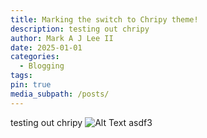 ```yaml
---
title: Marking the switch to Chripy theme!
description: testing out chripy
author: Mark A J Lee II
date: 2025-01-01
categories:
  - Blogging
tags: 
pin: true
media_subpath: /posts/
---
```


testing out chripy ![Alt Text](https://markajleejr.github.io/The-Secure-Forge/assets/images/Pasted_image_20250101111943.png) asdf3